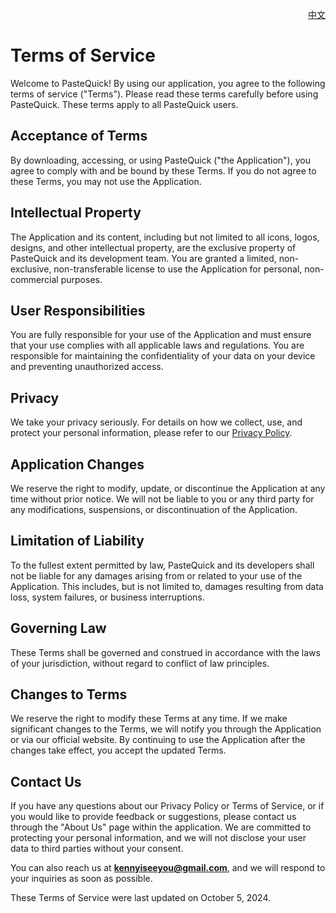 <p align="right">
  <a href="./terms-of-service.zh.md">中文</a>
</p>
<!--rehype:style=float: right; bottom: -36px; position: relative;-->

Terms of Service
===

Welcome to PasteQuick! By using our application, you agree to the following terms of service ("Terms"). Please read these terms carefully before using PasteQuick. These terms apply to all PasteQuick users.

## Acceptance of Terms

By downloading, accessing, or using PasteQuick ("the Application"), you agree to comply with and be bound by these Terms. If you do not agree to these Terms, you may not use the Application.

## Intellectual Property

The Application and its content, including but not limited to all icons, logos, designs, and other intellectual property, are the exclusive property of PasteQuick and its development team. You are granted a limited, non-exclusive, non-transferable license to use the Application for personal, non-commercial purposes.

## User Responsibilities

You are fully responsible for your use of the Application and must ensure that your use complies with all applicable laws and regulations. You are responsible for maintaining the confidentiality of your data on your device and preventing unauthorized access.

## Privacy

We take your privacy seriously. For details on how we collect, use, and protect your personal information, please refer to our [Privacy Policy](./privacy-policy.en.md).

## Application Changes

We reserve the right to modify, update, or discontinue the Application at any time without prior notice. We will not be liable to you or any third party for any modifications, suspensions, or discontinuation of the Application.

## Limitation of Liability

To the fullest extent permitted by law, PasteQuick and its developers shall not be liable for any damages arising from or related to your use of the Application. This includes, but is not limited to, damages resulting from data loss, system failures, or business interruptions.

## Governing Law

These Terms shall be governed and construed in accordance with the laws of your jurisdiction, without regard to conflict of law principles.

## Changes to Terms

We reserve the right to modify these Terms at any time. If we make significant changes to the Terms, we will notify you through the Application or via our official website. By continuing to use the Application after the changes take effect, you accept the updated Terms.

## Contact Us

If you have any questions about our Privacy Policy or Terms of Service, or if you would like to provide feedback or suggestions, please contact us through the "About Us" page within the application. We are committed to protecting your personal information, and we will not disclose your user data to third parties without your consent.

You can also reach us at **kennyiseeyou@gmail.com**, and we will respond to your inquiries as soon as possible.

These Terms of Service were last updated on October 5, 2024.